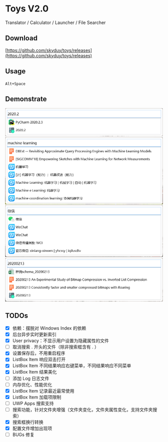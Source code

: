 # Toys V2.0

Translator / Calculator / Launcher / File Searcher

## Download
[https://github.com/skyduy/toys/releases](https://github.com/skyduy/toys/releases)

## Usage
`Alt+Space`

## Demonstrate

![demo1](docs/img/demo1.png)
![demo2](docs/img/demo2.png)
![demo3](docs/img/demo3.png)
![demo4](docs/img/demo4.png)

## TODOs
- [x] 依赖：摆脱对 Windows Index 的依赖
- [x] 后台异步实时更新索引
- [x] User privacy：不显示用户设置为隐藏属性的文件
- [ ] 取消搜索 . 开头的文件（除非搜索框含有 . ）
- [x] 设置保存后，不用重启程序
- [x] ListBox Item 响应双击打开
- [x] ListBox Item 不同结果响应右键菜单，不同结果响应不同菜单
- [x] ListBox Item 结果美化
- [ ] 添加 Log 日志文件
- [ ] 内存优化、性能优化
- [x] ListBox Item 记录最近最常使用
- [x] ListBox Item 加载项限制
- [ ] UWP Apps 搜索支持
- [ ] 搜索功能，针对文件夹增强（文件夹变化，文件夹属性变化，支持文件夹搜索）
- [x] 搜索框换行转换
- [x] 配置文件增加出现项
- [ ] BUGs 修复